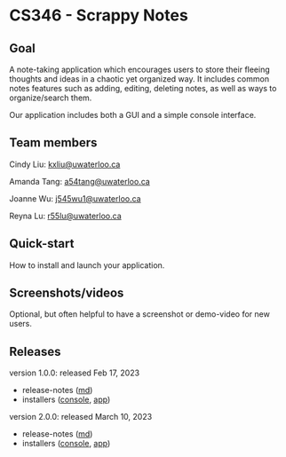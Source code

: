 # CS346 - Scrappy Notes

## Goal
A note-taking application which encourages users to store their fleeing thoughts and ideas in a chaotic yet organized way.
It includes common notes features such as adding, editing, deleting notes, as well as ways to organize/search them.

Our application includes both a GUI and a simple console interface.

## Team members
Cindy Liu: kxliu@uwaterloo.ca

Amanda Tang: a54tang@uwaterloo.ca

Joanne Wu: j545wu1@uwaterloo.ca

Reyna Lu: r55lu@uwaterloo.ca


## Quick-start
How to install and launch your application.

## Screenshots/videos
Optional, but often helpful to have a screenshot or demo-video for new users.

## Releases
version 1.0.0: released Feb 17, 2023
* release-notes ([md](https://git.uwaterloo.ca/a54tang/cs346/-/blob/main/releases/Notes-Application-release-1.0.0.md))
* installers ([console](https://git.uwaterloo.ca/a54tang/cs346/-/blob/main/releases/Notes-Application-Console-release-1.0.0.tar), [app](https://git.uwaterloo.ca/a54tang/cs346/-/blob/main/releases/Notes-Application-GUI-release-1.0.0.tar))

version 2.0.0: released March 10, 2023
* release-notes ([md](https://git.uwaterloo.ca/a54tang/cs346/-/blob/main/releases/Notes-Application-release-2.0.0.md))
* installers ([console](https://git.uwaterloo.ca/a54tang/cs346/-/blob/main/releases/Notes-Application-Console-release-2.0.0.tar), [app](https://git.uwaterloo.ca/a54tang/cs346/-/blob/main/releases/Notes-Application-GUI-release-2.0.0.tar))
